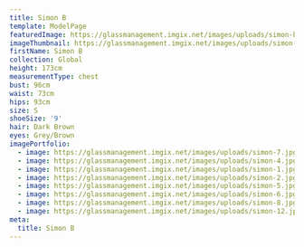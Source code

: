 ```yaml
---
title: Simon B
template: ModelPage
featuredImage: https://glassmanagement.imgix.net/images/uploads/simon-banner.jpg
imageThumbnail: https://glassmanagement.imgix.net/images/uploads/simon-h-s-.jpg
firstName: Simon B
collection: Global
height: 173cm
measurementType: chest
bust: 96cm
waist: 73cm
hips: 93cm
size: S
shoeSize: '9'
hair: Dark Brown
eyes: Grey/Brown
imagePortfolio:
  - image: https://glassmanagement.imgix.net/images/uploads/simon-7.jpg
  - image: https://glassmanagement.imgix.net/images/uploads/simon-4.jpg
  - image: https://glassmanagement.imgix.net/images/uploads/simon-1.jpg
  - image: https://glassmanagement.imgix.net/images/uploads/simon-2.jpg
  - image: https://glassmanagement.imgix.net/images/uploads/simon-5.jpg
  - image: https://glassmanagement.imgix.net/images/uploads/simon-6.jpg
  - image: https://glassmanagement.imgix.net/images/uploads/simon-8.jpg
  - image: https://glassmanagement.imgix.net/images/uploads/simon-12.jpg
meta:
  title: Simon B
---
```


